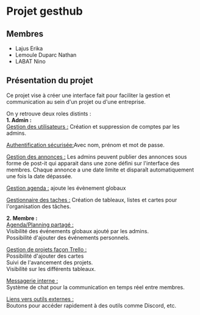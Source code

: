# Projet gesthub

## Membres

- Lajus Erika  
- Lemoule Duparc Nathan  
- LABAT Nino  

## Présentation du projet 
Ce projet vise à créer une interface fait pour faciliter la gestion et   communication au sein d'un projet ou d'une entreprise.  
  
On y retrouve deux roles distints :   
**1. Admin :**  
<u>Gestion des utilisateurs :</u> Création et suppression de comptes par les admins.
  
<u> Authentification sécurisée:</u>Avec nom, prénom et mot de passe.

<u> Gestion des annonces :</u>  Les admins peuvent publier des annonces sous forme de post-it qui apparait dans une zone défini sur l'interface des membres. 
Chaque annonce a une date limite et disparaît automatiquement une fois la date dépassée.

<u> Gestion agenda :</u> ajoute les évènement globaux 

<u> Gestionnaire des taches :</u> Création de tableaux, listes et cartes pour l'organisation des tâches.  

**2. Membre :**  
<u> Agenda/Planning partagé : </u>  
Visibilité des événements globaux ajouté par les admins.  
Possibilité d'ajouter des événements personnels.  

<u> Gestion de projets façon Trello :</u>   
Possibilité d'ajouter des cartes     
Suivi de l'avancement des projets.    
Visibilité sur les différents tableaux.

<u>Messagerie interne :</u>  
Système de chat pour la communication en temps réel entre membres.

<u>Liens vers outils externes :</u>  
Boutons pour accéder rapidement à des outils comme Discord, etc.





